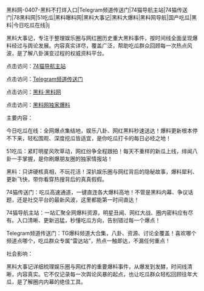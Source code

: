 #
黑料网-0407-黑料不打烊入口|Telegram频道传送门|74猫导航主站|74猫传送门|78黑料网|51吃瓜|黑料曝料网|黑料大事记|黑料大爆料|黑料网导航|国产吃瓜|黑料|今日吃瓜在线|lj

黑料大事记，专注于整理娱乐圈与网红圈历史重大黑料事件，按时间线全面呈现爆料经过与舆论发展。内容真实详尽，覆盖广泛，帮助吃瓜群众回顾每一次热点风波，是了解八卦演变过程的权威资料平台。


点击访问：<a href="https://74mao.com/">74猫导航主站</a>

点击访问：<a href="https://74mao.com/">Telegram频道传送门</a>

点击访问：<a href="https://sdbsd.pages.dev/">黑料·黑料网</a>

点击访问：<a href="https://jha.pages.dev/">黑料网独家爆料</a>


主要内容：

今日吃瓜在线：全网爆点集结地，娱乐八卦、网红黑料秒速送达！爆料更新根本停不下来，轻松围观、深度挖瓜皆适宜，是你吃瓜打卡的每日必经之地！

51吃瓜：紧盯明星风吹草动，网红纷争全程跟拍！每天不重样的新瓜上线，绯闻八卦一手掌握，是你刷爆朋友圈的独家情报站！

黑料：只讲硬核真相，不玩花活！深扒娱乐圈与网红背后的隐秘故事，爆料犀利、更新飞快，带你看穿热搜背后的真真假假。

74猫传送门：吃瓜高速通道，一键直连各大爆料高地！不管是黑料内幕、争议话题，还是社交平台的最新风波，这里都能第一时间直达！

74猫导航主站：一站汇聚全网爆料资源，明星丑闻、网红大战、圈内密料应有尽有。入口清晰、更新迅猛，秒懂吃瓜方向，告别错过每一个爆点！

Telegram频道传送门：TG爆料频道大合集，八卦、资源、讨论全覆盖！喜欢哪个频道点哪个，吃瓜群众专属“雷达站”，热点一触即达，不漏任何重点！

社会影响：

黑料大事记详细梳理娱乐圈与网红界的重要爆料事件，从爆发到发酵，时间线清晰，内容真实。它不仅记录每一次舆论风暴的起点，也让吃瓜群众轻松回顾往年大瓜，是了解圈内内幕的绝佳工具。

<span style="display:none;">[Canonical link](https://github.com/Bby555/45185 ）</span>

